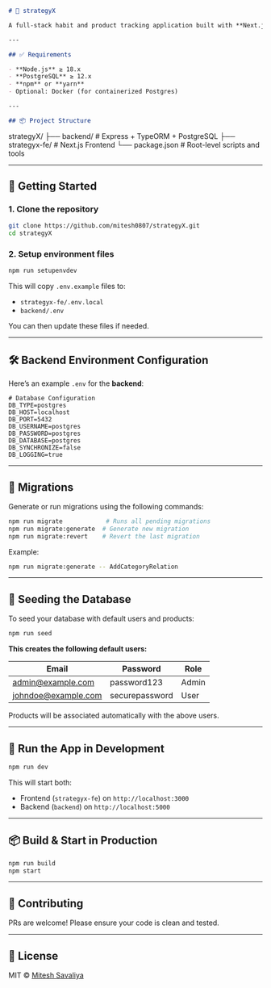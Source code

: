```md
# 🧠 strategyX

A full-stack habit and product tracking application built with **Next.js**, **Express.js**, **TypeORM**, and **PostgreSQL**.

---

## ✅ Requirements

- **Node.js** ≥ 18.x
- **PostgreSQL** ≥ 12.x
- **npm** or **yarn**
- Optional: Docker (for containerized Postgres)

---

## 📦 Project Structure
```

strategyX/
├── backend/ # Express + TypeORM + PostgreSQL
├── strategyx-fe/ # Next.js Frontend
└── package.json # Root-level scripts and tools

---

## 🚀 Getting Started

### 1. Clone the repository

```bash
git clone https://github.com/mitesh0807/strategyX.git
cd strategyX
```

### 2. Setup environment files

```bash
npm run setupenvdev
```

This will copy `.env.example` files to:

- `strategyx-fe/.env.local`
- `backend/.env`

You can then update these files if needed.

---

## 🛠️ Backend Environment Configuration

Here’s an example `.env` for the **backend**:

```env
# Database Configuration
DB_TYPE=postgres
DB_HOST=localhost
DB_PORT=5432
DB_USERNAME=postgres
DB_PASSWORD=postgres
DB_DATABASE=postgres
DB_SYNCHRONIZE=false
DB_LOGGING=true
```

---

## 🧱 Migrations

Generate or run migrations using the following commands:

```bash
npm run migrate            # Runs all pending migrations
npm run migrate:generate  # Generate new migration
npm run migrate:revert    # Revert the last migration
```

Example:

```bash
npm run migrate:generate -- AddCategoryRelation
```

---

## 🌱 Seeding the Database

To seed your database with default users and products:

```bash
npm run seed
```

**This creates the following default users:**

| Email                                             | Password       | Role  |
| ------------------------------------------------- | -------------- | ----- |
| [admin@example.com](mailto:admin@example.com)     | password123    | Admin |
| [johndoe@example.com](mailto:johndoe@example.com) | securepassword | User  |

Products will be associated automatically with the above users.

---

## 🧪 Run the App in Development

```bash
npm run dev
```

This will start both:

- Frontend (`strategyx-fe`) on `http://localhost:3000`
- Backend (`backend`) on `http://localhost:5000`

---

## 📦 Build & Start in Production

```bash
npm run build
npm start
```

---

## 🤝 Contributing

PRs are welcome! Please ensure your code is clean and tested.

---

## 📄 License

MIT © [Mitesh Savaliya](https://github.com/mitesh0807)
